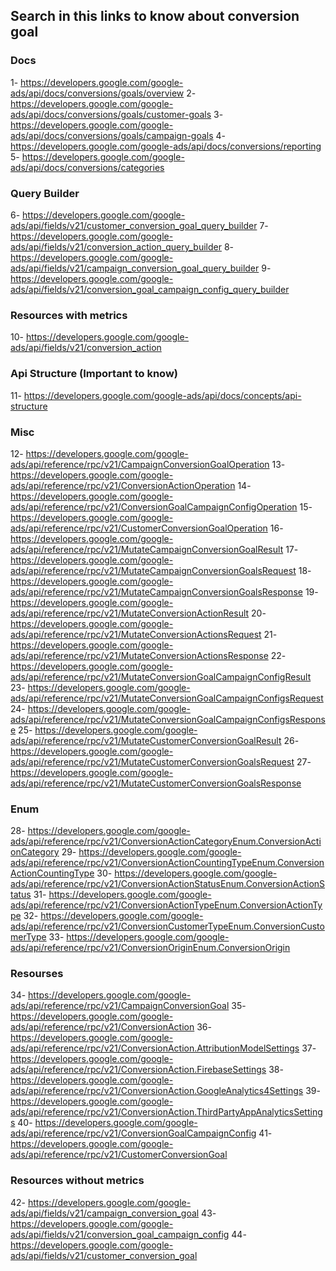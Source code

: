 ## Search in this links to know about conversion goal

### Docs
1- https://developers.google.com/google-ads/api/docs/conversions/goals/overview
2- https://developers.google.com/google-ads/api/docs/conversions/goals/customer-goals
3- https://developers.google.com/google-ads/api/docs/conversions/goals/campaign-goals
4- https://developers.google.com/google-ads/api/docs/conversions/reporting
5- https://developers.google.com/google-ads/api/docs/conversions/categories


### Query Builder
6- https://developers.google.com/google-ads/api/fields/v21/customer_conversion_goal_query_builder
7- https://developers.google.com/google-ads/api/fields/v21/conversion_action_query_builder
8- https://developers.google.com/google-ads/api/fields/v21/campaign_conversion_goal_query_builder
9- https://developers.google.com/google-ads/api/fields/v21/conversion_goal_campaign_config_query_builder

### Resources with metrics
10- https://developers.google.com/google-ads/api/fields/v21/conversion_action

### Api Structure (Important to know)
11- https://developers.google.com/google-ads/api/docs/concepts/api-structure

### Misc
12- https://developers.google.com/google-ads/api/reference/rpc/v21/CampaignConversionGoalOperation
13- https://developers.google.com/google-ads/api/reference/rpc/v21/ConversionActionOperation
14- https://developers.google.com/google-ads/api/reference/rpc/v21/ConversionGoalCampaignConfigOperation
15- https://developers.google.com/google-ads/api/reference/rpc/v21/CustomerConversionGoalOperation
16- https://developers.google.com/google-ads/api/reference/rpc/v21/MutateCampaignConversionGoalResult
17- https://developers.google.com/google-ads/api/reference/rpc/v21/MutateCampaignConversionGoalsRequest
18- https://developers.google.com/google-ads/api/reference/rpc/v21/MutateCampaignConversionGoalsResponse
19- https://developers.google.com/google-ads/api/reference/rpc/v21/MutateConversionActionResult
20- https://developers.google.com/google-ads/api/reference/rpc/v21/MutateConversionActionsRequest
21- https://developers.google.com/google-ads/api/reference/rpc/v21/MutateConversionActionsResponse
22- https://developers.google.com/google-ads/api/reference/rpc/v21/MutateConversionGoalCampaignConfigResult
23- https://developers.google.com/google-ads/api/reference/rpc/v21/MutateConversionGoalCampaignConfigsRequest
24- https://developers.google.com/google-ads/api/reference/rpc/v21/MutateConversionGoalCampaignConfigsResponse
25- https://developers.google.com/google-ads/api/reference/rpc/v21/MutateCustomerConversionGoalResult
26- https://developers.google.com/google-ads/api/reference/rpc/v21/MutateCustomerConversionGoalsRequest
27- https://developers.google.com/google-ads/api/reference/rpc/v21/MutateCustomerConversionGoalsResponse

### Enum
28- https://developers.google.com/google-ads/api/reference/rpc/v21/ConversionActionCategoryEnum.ConversionActionCategory
29- https://developers.google.com/google-ads/api/reference/rpc/v21/ConversionActionCountingTypeEnum.ConversionActionCountingType
30- https://developers.google.com/google-ads/api/reference/rpc/v21/ConversionActionStatusEnum.ConversionActionStatus
31- https://developers.google.com/google-ads/api/reference/rpc/v21/ConversionActionTypeEnum.ConversionActionType
32- https://developers.google.com/google-ads/api/reference/rpc/v21/ConversionCustomerTypeEnum.ConversionCustomerType
33- https://developers.google.com/google-ads/api/reference/rpc/v21/ConversionOriginEnum.ConversionOrigin

### Resourses
34- https://developers.google.com/google-ads/api/reference/rpc/v21/CampaignConversionGoal
35- https://developers.google.com/google-ads/api/reference/rpc/v21/ConversionAction
36- https://developers.google.com/google-ads/api/reference/rpc/v21/ConversionAction.AttributionModelSettings
37- https://developers.google.com/google-ads/api/reference/rpc/v21/ConversionAction.FirebaseSettings
38- https://developers.google.com/google-ads/api/reference/rpc/v21/ConversionAction.GoogleAnalytics4Settings
39- https://developers.google.com/google-ads/api/reference/rpc/v21/ConversionAction.ThirdPartyAppAnalyticsSettings
40- https://developers.google.com/google-ads/api/reference/rpc/v21/ConversionGoalCampaignConfig
41- https://developers.google.com/google-ads/api/reference/rpc/v21/CustomerConversionGoal

### Resources without metrics
42- https://developers.google.com/google-ads/api/fields/v21/campaign_conversion_goal
43- https://developers.google.com/google-ads/api/fields/v21/conversion_goal_campaign_config
44- https://developers.google.com/google-ads/api/fields/v21/customer_conversion_goal
